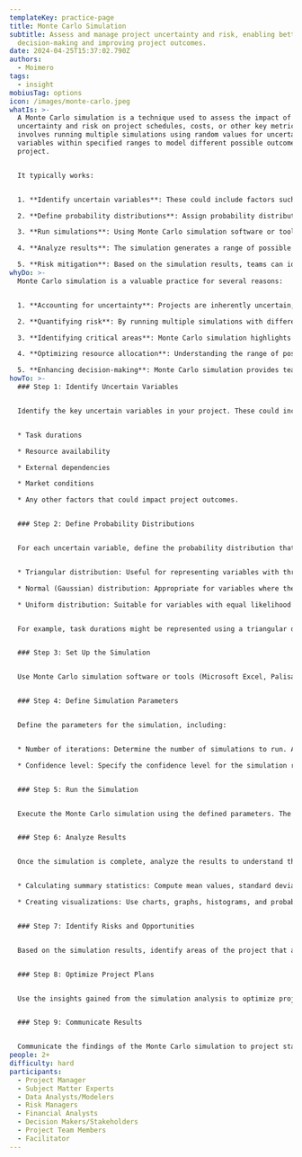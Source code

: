 ```yaml
---
templateKey: practice-page
title: Monte Carlo Simulation
subtitle: Assess and manage project uncertainty and risk, enabling better
  decision-making and improving project outcomes.
date: 2024-04-25T15:37:02.790Z
authors:
  - Moimero
tags:
  - insight
mobiusTag: options
icon: /images/monte-carlo.jpeg
whatIs: >-
  A Monte Carlo simulation is a technique used to assess the impact of
  uncertainty and risk on project schedules, costs, or other key metrics. It
  involves running multiple simulations using random values for uncertain
  variables within specified ranges to model different possible outcomes for the
  project.


  It typically works:


  1. **Identify uncertain variables**: These could include factors such as task durations, resource availability, external dependencies, or market conditions that could affect the project.

  2. **Define probability distributions**: Assign probability distributions to each uncertain variable. For example, task durations might follow a triangular distribution based on optimistic, most likely, and pessimistic estimates.

  3. **Run simulations**: Using Monte Carlo simulation software or tools (Microsoft Excel, Palisade @RISK, Oracle Crystal Ball, Simul8, AnyLogic, Python, R), the project model is simulated numerous times (often thousands or more) with different random values drawn from the defined probability distributions for each uncertain variable.

  4. **Analyze results**: The simulation generates a range of possible outcomes for the project, including potential completion dates, costs, or other metrics. Through statistical analysis of the simulation results, you can identify the likelihood of meeting project deadlines, staying within budget, or achieving other project objectives.

  5. **Risk mitigation**: Based on the simulation results, teams can identify high-risk areas and develop strategies to mitigate those risks. This might involve adjusting project plans, allocating additional resources, or implementing contingency plans.
whyDo: >-
  Monte Carlo simulation is a valuable practice for several reasons:


  1. **Accounting for uncertainty**: Projects are inherently uncertain, with various factors such as task durations, resource availability, and external dependencies subject to change. Monte Carlo simulation allows project managers to incorporate this uncertainty into their planning and decision-making process, leading to more realistic project schedules, budgets, and risk assessments.

  2. **Quantifying risk**: By running multiple simulations with different sets of random values for uncertain variables, Monte Carlo simulation provides a range of possible outcomes for the project. This allows teams to quantify the likelihood of meeting project deadlines, staying within budget, or achieving other project objectives, helping them better understand and manage project risk.

  3. **Identifying critical areas**: Monte Carlo simulation highlights areas of the project that are most sensitive to uncertainty and risk. By analyzing the simulation results, teams can identify high-risk tasks, resources, or dependencies that may need closer attention or additional mitigation strategies.

  4. **Optimizing resource allocation**: Understanding the range of possible project outcomes enables teams to optimize resource allocation and contingency planning. They can allocate resources more effectively to critical tasks or areas of the project with higher uncertainty, ensuring that resources are used efficiently and effectively.

  5. **Enhancing decision-making**: Monte Carlo simulation provides teams with valuable insights into the potential impacts of different decisions and strategies on project outcomes. Armed with this information, teams can make more informed decisions, prioritize actions, and communicate project risks and uncertainties more effectively to stakeholders.
howTo: >-
  ### Step 1: Identify Uncertain Variables


  Identify the key uncertain variables in your project. These could include:


  * Task durations

  * Resource availability

  * External dependencies

  * Market conditions

  * Any other factors that could impact project outcomes.


  ### Step 2: Define Probability Distributions


  For each uncertain variable, define the probability distribution that represents its uncertainty. Common distributions include:


  * Triangular distribution: Useful for representing variables with three-point estimates (optimistic, most likely, pessimistic).

  * Normal (Gaussian) distribution: Appropriate for variables where the data follows a bell-shaped curve.

  * Uniform distribution: Suitable for variables with equal likelihood across a range of values.


  For example, task durations might be represented using a triangular distribution based on optimistic, most likely, and pessimistic estimates.


  ### Step 3: Set Up the Simulation


  Use Monte Carlo simulation software or tools (Microsoft Excel, Palisade @RISK, Oracle Crystal Ball, Simul8, AnyLogic, Python, R), to set up the simulation model. Input the uncertain variables along with their defined probability distributions.


  ### Step 4: Define Simulation Parameters


  Define the parameters for the simulation, including:


  * Number of iterations: Determine the number of simulations to run. A larger number of iterations will result in more accurate and reliable results but will require more computational resources.

  * Confidence level: Specify the confidence level for the simulation results, typically set at 90% or 95%.


  ### Step 5: Run the Simulation


  Execute the Monte Carlo simulation using the defined parameters. The software will randomly sample values from the probability distributions for each uncertain variable and calculate the resulting project outcomes for each iteration.


  ### Step 6: Analyze Results


  Once the simulation is complete, analyze the results to understand the range of possible project outcomes. Key analysis tasks include:


  * Calculating summary statistics: Compute mean values, standard deviations, percentiles, and other relevant metrics for project performance indicators such as duration, cost, and resource utilization.

  * Creating visualizations: Use charts, graphs, histograms, and probability distributions to visualize the simulation results and gain insights into the variability and uncertainty of project outcomes.


  ### Step 7: Identify Risks and Opportunities


  Based on the simulation results, identify areas of the project that are most sensitive to uncertainty and risk. Assess the potential impact of these risks on project objectives and identify opportunities to mitigate or exploit them.


  ### Step 8: Optimize Project Plans


  Use the insights gained from the simulation analysis to optimize project plans and resource allocation. Adjust project schedules, budgets, or contingency plans as needed to account for uncertainty and mitigate identified risks. Consider alternative strategies or scenarios to improve project outcomes.


  ### Step 9: Communicate Results


  Communicate the findings of the Monte Carlo simulation to project stakeholders. Clearly communicate the level of uncertainty and risk associated with the project and the implications for project planning and decision-making. Use visualizations such as charts, graphs, or probability distributions to effectively communicate complex information.
people: 2+
difficulty: hard
participants:
  - Project Manager
  - Subject Matter Experts
  - Data Analysts/Modelers
  - Risk Managers
  - Financial Analysts
  - Decision Makers/Stakeholders
  - Project Team Members
  - Facilitator
---
```

